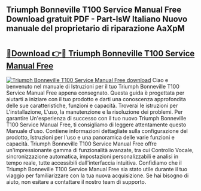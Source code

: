 ## Triumph Bonneville T100 Service Manual Free Download gratuit PDF - Part-lsW Italiano Nuovo manuale del proprietario di riparazione AaXpM

# <h2><a href="http://dfe7gj.blite.top/?on=Triumph+Bonneville+T100+Service+Manual+Free">🔗Download 👉🔴 Triumph Bonneville T100 Service Manual Free</a></h2>

[![Triumph Bonneville T100 Service Manual Free download](https://i.imgur.com/lujVjoI.png)](http://dfe7gj.blite.top/?on=Triumph+Bonneville+T100+Service+Manual+Free)
Ciao e benvenuto nel manuale di Istruzioni per il tuo Triumph Bonneville T100 Service Manual Free appena consegnato. Questa guida è progettata per aiutarti a iniziare con il tuo prodotto e darti una conoscenza approfondita delle sue caratteristiche, funzioni e capacità. Troverai le istruzioni per L'installazione, L'uso, la manutenzione e la risoluzione dei problemi. Per garantire Un'esperienza di successo con il tuo nuovo Triumph Bonneville T100 Service Manual Free, ti consigliamo di leggere attentamente questo Manuale d'uso. Contiene informazioni dettagliate sulla configurazione del prodotto, Istruzioni per l'uso e una panoramica delle varie funzioni e capacità. Triumph Bonneville T100 Service Manual Free offre un'impressionante gamma di funzionalità avanzate, tra cui Controllo Vocale, sincronizzazione automatica, impostazioni personalizzabili e analisi in tempo reale, tutte accessibili dall'interfaccia intuitiva. Confidiamo che il Triumph Bonneville T100 Service Manual Free sia stato utile durante il tuo viaggio per familiarizzare con la tua nuova acquisizione. Se hai bisogno di aiuto, non esitare a contattare il nostro team di supporto.

